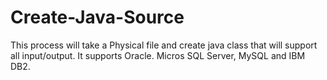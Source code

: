 # Create-Java-Source
This process will take a Physical file and create java class that will support all input/output.  It supports Oracle. Micros SQL Server, MySQL and IBM DB2.
